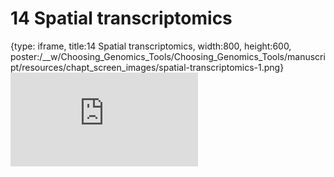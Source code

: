 # 14 Spatial transcriptomics
 
{type: iframe, title:14 Spatial transcriptomics, width:800, height:600, poster:/__w/Choosing_Genomics_Tools/Choosing_Genomics_Tools/manuscript/resources/chapt_screen_images/spatial-transcriptomics-1.png}
![](https://hutchdatascience.org/Choosing_Genomics_Tools/spatial-transcriptomics-1.html)
 

 
